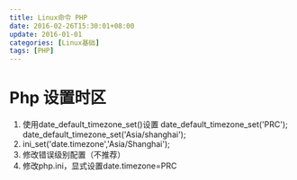 ```yaml
---
title: Linux命令 PHP
date: 2016-02-26T15:30:01+08:00
update: 2016-01-01
categories: [Linux基础]
tags: [PHP]
---
```

# Php 设置时区
1. 使用date_default_timezone_set()设置 date_default_timezone_set('PRC');   date_default_timezone_set('Asia/shanghai');
2. ini_set('date.timezone','Asia/Shanghai');
3. 修改错误级别配置（不推荐）
4. 修改php.ini，显式设置date.timezone=PRC
